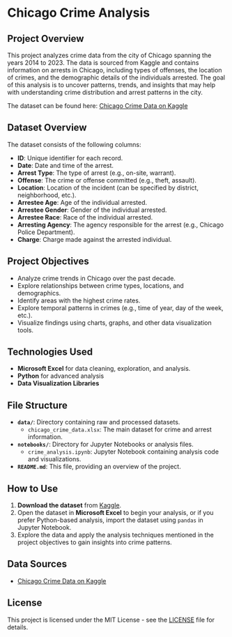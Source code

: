 # Chicago Crime Analysis

## Project Overview

This project analyzes crime data from the city of Chicago spanning the years 2014 to 2023. The data is sourced from Kaggle and contains information on arrests in Chicago, including types of offenses, the location of crimes, and the demographic details of the individuals arrested. The goal of this analysis is to uncover patterns, trends, and insights that may help with understanding crime distribution and arrest patterns in the city.

The dataset can be found here: [Chicago Crime Data on Kaggle](https://www.kaggle.com/datasets/mattop/arrests-in-the-city-of-chicago-2014-2023)

## Dataset Overview

The dataset consists of the following columns:

- **ID**: Unique identifier for each record.
- **Date**: Date and time of the arrest.
- **Arrest Type**: The type of arrest (e.g., on-site, warrant).
- **Offense**: The crime or offense committed (e.g., theft, assault).
- **Location**: Location of the incident (can be specified by district, neighborhood, etc.).
- **Arrestee Age**: Age of the individual arrested.
- **Arrestee Gender**: Gender of the individual arrested.
- **Arrestee Race**: Race of the individual arrested.
- **Arresting Agency**: The agency responsible for the arrest (e.g., Chicago Police Department).
- **Charge**: Charge made against the arrested individual.

## Project Objectives

- Analyze crime trends in Chicago over the past decade.
- Explore relationships between crime types, locations, and demographics.
- Identify areas with the highest crime rates.
- Explore temporal patterns in crimes (e.g., time of year, day of the week, etc.).
- Visualize findings using charts, graphs, and other data visualization tools.

## Technologies Used

- **Microsoft Excel** for data cleaning, exploration, and analysis.
- **Python** for advanced analysis
- **Data Visualization Libraries** 

## File Structure

- **`data/`**: Directory containing raw and processed datasets.
  - `chicago_crime_data.xlsx`: The main dataset for crime and arrest information.
- **`notebooks/`**: Directory for Jupyter Notebooks or analysis files.
  - `crime_analysis.ipynb`: Jupyter Notebook containing analysis code and visualizations.
- **`README.md`**: This file, providing an overview of the project.

## How to Use

1. **Download the dataset** from [Kaggle](https://www.kaggle.com/datasets/mattop/arrests-in-the-city-of-chicago-2014-2023).
2. Open the dataset in **Microsoft Excel** to begin your analysis, or if you prefer Python-based analysis, import the dataset using `pandas` in Jupyter Notebook.
3. Explore the data and apply the analysis techniques mentioned in the project objectives to gain insights into crime patterns.

## Data Sources

- [Chicago Crime Data on Kaggle](https://www.kaggle.com/datasets/mattop/arrests-in-the-city-of-chicago-2014-2023)

## License

This project is licensed under the MIT License - see the [LICENSE](LICENSE) file for details.
